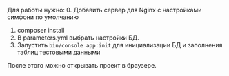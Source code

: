 Для работы нужно:
0. Добавить сервер для Nginx с настройками симфони по умолчанию
1. composer install
2. В parameters.yml выбрать настройки БД.
3. Запустить `bin/console app:init` для инициализации БД и заполнения таблиц тестовыми данными

После этого можно открывать проект в браузере.